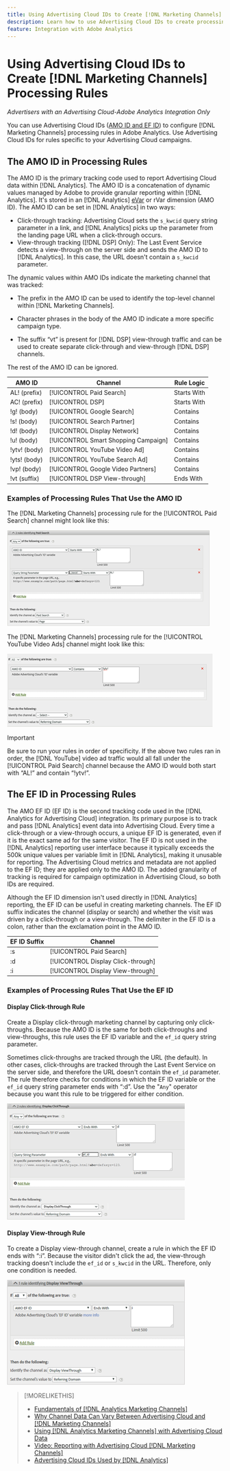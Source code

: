 ```yaml
---
title: Using Advertising Cloud IDs to Create [!DNL Marketing Channels] Rules
description: Learn how to use Advertising Cloud IDs to create processing rules for [!DNL Analytics Marketing Channels].
feature: Integration with Adobe Analytics
---
```

# Using Advertising Cloud IDs to Create [!DNL Marketing Channels] Processing Rules

*Advertisers with an Advertising Cloud-Adobe Analytics Integration Only*

You can use Advertising Cloud IDs ([AMO ID and EF ID](../ids.md)) to configure [!DNL Marketing Channels] processing rules in Adobe Analytics. Use Advertising Cloud IDs for rules specific to your Advertising Cloud campaigns.

## The AMO ID in Processing Rules

The AMO ID is the primary tracking code used to report Advertising Cloud data within [!DNL Analytics]. The AMO ID is a concatenation of dynamic values managed by Adobe to provide granular reporting within [!DNL Analytics]. It's stored in an [!DNL Analytics] [eVar](https://experienceleague.adobe.com/docs/analytics/components/dimensions/evar.html) or rVar dimension (AMO ID). The AMO ID can be set in [!DNL Analytics] in two ways:

* Click-through tracking: Advertising Cloud sets the `s_kwcid` query string parameter in a link, and [!DNL Analytics] picks up the parameter from the landing page URL when a click-through occurs.
* View-through tracking ([!DNL DSP] Only): The Last Event Service detects a view-through on the server side and sends the AMO ID to [!DNL Analytics]. In this case, the URL doesn't contain a `s_kwcid` parameter.

The dynamic values within AMO IDs indicate the marketing channel that was tracked:

* The prefix in the AMO ID can be used to identify the top-level channel within [!DNL Marketing Channels].

* Character phrases in the body of the AMO ID indicate a more specific campaign type.

* The suffix “vt” is present for [!DNL DSP] view-through traffic and can be used to create separate click-through and view-through [!DNL DSP] channels.

The rest of the AMO ID can be ignored.

| AMO ID | Channel | Rule Logic |
|--------|---------|--------------------|
| AL! (prefix) | [!UICONTROL Paid Search] | Starts With |
| AC! (prefix) | [!UICONTROL DSP] | Starts With |
| !g! (body) | [!UICONTROL Google Search] | Contains |
| !s! (body) | [!UICONTROL Search Partner] | Contains |
| !d! (body) | [!UICONTROL Display Network] | Contains |
| !u! (body) | [!UICONTROL Smart Shopping Campaign] | Contains |
| !ytv! (body) | [!UICONTROL YouTube Video Ad] | Contains |
| !yts! (body) | [!UICONTROL YouTube Search Ad] | Contains |
| !vp! (body) | [!UICONTROL Google Video Partners] | Contains |
| !vt (suffix) | [!UICONTROL DSP View-through] | Ends With |

### Examples of Processing Rules That Use the AMO ID

The [!DNL Marketing Channels] processing rule for the [!UICONTROL Paid Search] channel might look like this:

![Example of a [!UICONTROL Paid Search] rule](/help/integrations/assets/a4adc-mc-rule-paidsearch.png)

The [!DNL Marketing Channels] processing rule for the [!UICONTROL YouTube Video Ads] channel might look like this:

![Example of a [!UICONTROL YouTube Video Ads] rule](/help/integrations/assets/a4adc-mc-rule-youtube-video.png)

>[!IMPORTANT]
>
> Be sure to run your rules in order of specificity. If the above two rules ran in order, the [!DNL YouTube] video ad traffic would all fall under the [!UICONTROL Paid Search] channel because the AMO ID would both start with “AL!” and contain “!ytv!”.

## The EF ID in Processing Rules

The AMO EF ID (EF ID) is the second tracking code used in the [!DNL Analytics for Advertising Cloud] integration. Its primary purpose is to track and pass [!DNL Analytics] event data into Advertising Cloud. Every time a click-through or a view-through occurs, a unique EF ID is generated, even if it is the exact same ad for the same visitor. The EF ID is not used in the [!DNL Analytics] reporting user interface because it typically exceeds the 500k unique values per variable limit in [!DNL Analytics], making it unusable for reporting. The Advertising Cloud metrics and metadata are not applied to the EF ID; they are applied only to the AMO ID. The added granularity of tracking is required for campaign optimization in Advertising Cloud, so both IDs are required.

Although the EF ID dimension isn't used directly in [!DNL Analytics] reporting, the EF ID can be useful in creating marketing channels. The EF ID suffix indicates the channel (display or search) and whether the visit was driven by a click-through or a view-through. The delimiter in the EF ID is a colon, rather than the exclamation point in the AMO ID.

| EF ID Suffix | Channel |
|-------|---------|
| :s | [!UICONTROL Paid Search] |
| :d | [!UICONTROL Display Click-through] |
| :i | [!UICONTROL Display View-through] |

### Examples of Processing Rules That Use the EF ID

#### Display Click-through Rule

Create a Display click-through marketing channel by capturing only click-throughs. Because the AMO ID is the same for both click-throughs and view-throughs, this rule uses the EF ID variable and the `ef_id` query string parameter.

Sometimes click-throughs are tracked through the URL (the default). In other cases, click-throughs are tracked through the Last Event Service on the server side, and therefore the URL doesn't contain the `ef_id` parameter. The rule therefore checks for conditions in which the EF ID variable or the `ef_id` query string parameter ends with “:d”. Use the "`Any`" operator because you want this rule to be triggered for either condition.

![Example of a display click-through rule](/help/integrations/assets/a4adc-mc-rule-display-ct.png)

#### Display View-through Rule

To create a Display view-through channel, create a rule in which the EF ID ends with “:i”. Because the visitor didn't click the ad, the view-through tracking doesn't include the `ef_id` or `s_kwcid` in the URL. Therefore, only one condition is needed.

![Example of a display view-through rule](/help/integrations/assets/a4adc-mc-rule-display-vt.png)

>[!MORELIKETHIS]
>
>* [Fundamentals of [!DNL Analytics Marketing Channels]](mc-overview.md)
>* [Why Channel Data Can Vary Between Advertising Cloud and [!DNL Marketing Channels]](mc-data-variances.md)
>* [Using [!DNL Analytics Marketing Channels] with Advertising Cloud Data](mc-ac-data.md)
>* [Video: Reporting with Advertising Cloud [!DNL Marketing Channels]](https://experienceleague.adobe.com/docs/advertising-cloud-learn/tutorials/analytics/analytics-reporting-a4adc.html)
>* [Advertising Cloud IDs Used by [!DNL Analytics]](/help/integrations/analytics/ids.md)
